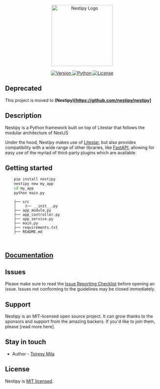 <p align="center">
  <a target="_blank"><img src="https://raw.githubusercontent.com/tsiresymila1/nestipy/main/nestipy.png" width="200" alt="Nestipy Logo" /></a></p>
<p align="center">
    <a href="https://pypi.org/project/nestipy">
        <img src="https://img.shields.io/pypi/v/nestipy?color=%2334D058&label=pypi%20package" alt="Version">
    </a>
    <a href="https://pypi.org/project/nestipy">
        <img src="https://img.shields.io/pypi/pyversions/nestipy.svg?color=%2334D058" alt="Python">
    </a>
    <a href="https://github.com/tsiresymila1/nestipy/blob/main/LICENSE">
        <img src="https://img.shields.io/github/license/tsiresymila1/nestipy" alt="License">
    </a>
</p>

## Deprecated 

This project is moved to **(Nestipy)[https://github.com/nestipy/nestipy]**

## Description

<p>Nestipy is a Python framework built on top of Litestar that follows the modular architecture of NestJS</p>
<p>Under the hood, Nestipy makes use of <a href="https://litestar.dev/" target="_blank">Litestar</a>, but also provides compatibility with a wide range of other libraries, like <a href="https://fastapi.tiangolo.com/" target="_blank">FastAPI</a>, allowing for easy use of the myriad of third-party plugins which are available.</p>

## Getting started

```cmd
    pip install nestipy
    nestipy new my_app
    cd my_app
    python main.py
```

```
    ├── src
    │    ├── __init__.py
    ├── app_module.py
    ├── app_controller.py
    ├── app_service.py
    ├── main.py
    ├── requirements.txt
    ├── README.md
    
       
```

## [Documentation](https://tsiresymila1.github.io/nestipy)

## Issues

Please make sure to read the [Issue Reporting Checklist](https://github.com/tsiresymila1/nestipy) before opening an
issue. Issues not conforming to the guidelines may be closed immediately.

## Support

Nestipy is an MIT-licensed open source project. It can grow thanks to the sponsors and support from the amazing backers.
If you'd like to join them, please [read more here].

## Stay in touch

- Author - [Tsiresy Mila](https://tsiresymila.vercel.app)

## License

Nestipy is [MIT licensed](LICENSE).